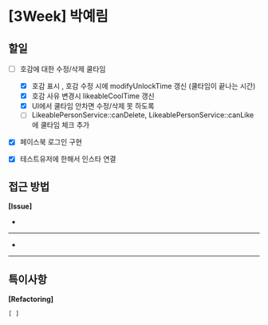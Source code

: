# [3Week] 박예림

## 할일

- [ ] 호감에 대한 수정/삭제 쿨타임
    - [x] 호감 표시 , 호감 수정 시에 modifyUnlockTime 갱신 (쿨타임이 끝나는 시간)
    - [x] 호감 사유 변경시 likeableCoolTime 갱신
    - [x] UI에서 쿨타임 안차면 수정/삭제 못 하도록
    - [ ] LikeablePersonService::canDelete, LikeablePersonService::canLike 에 쿨타임 체크 추가
- [x] 페이스북 로그인 구현
- [x] 테스트유저에 한해서 인스타 연결


## 접근 방법

**[Issue]**

-

---

-

---

## 특이사항

**[Refactoring]**

    [ ] 